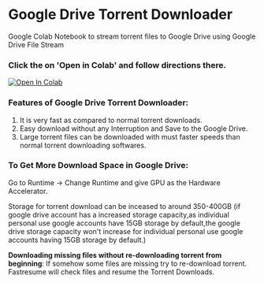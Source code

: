 # Google Drive Torrent Downloader
Google Colab Notebook to stream torrent files to Google Drive using Google Drive File Stream

### Click the on 'Open in Colab' and follow directions there.
<a href="https://colab.research.google.com/github/tiquasar/GoogleDrive_Torrent_Downloader/blob/master/torrent_to_drive_downloader.ipynb" target="_parent"><img src="https://colab.research.google.com/assets/colab-badge.svg" alt="Open In Colab"/></a>


### Features of Google Drive Torrent Downloader:
1. It is very fast as compared to normal torrent downloads.
2. Easy download without any Interruption and Save to the Google Drive.
3. Large torrent files can be downloaded with must faster speeds than normal torrent downloading softwares.

### To Get More Download Space in Google Drive:
Go to Runtime -> Change Runtime and give GPU as the Hardware Accelerator.  
<p>Storage for torrent download can be inceased to around 350-400GB (if google drive account has a increased storage capacity,as individual personal use google accounts have 15GB storage by default,the google drive storage capacity won't increase for individual personal use google accounts having 15GB storage by default.)</p>

**Downloading missing files without re-downloading torrent from beginning**: If somehow some files are missing try to re-download torrent. Fastresume will check files and resume the Torrent Downloads.
